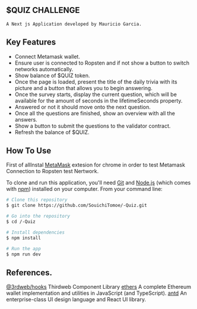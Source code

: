 ## $QUIZ CHALLENGE

    A Next js Application developed by Mauricio Garcia.

## Key Features

-   Connect Metamask wallet.
-   Ensure user is connected to Ropsten and if not show a button to switch networks automatically.
-   Show balance of $QUIZ token.
-   Once the page is loaded, present the title of the daily trivia with its picture and a button that allows you to begin answering.
-   Once the survey starts, display the current question, which will be available for the amount of seconds in the lifetimeSeconds property.
-   Answered or not it should move onto the next question.
-   Once all the questions are finished, show an overview with all the answers.
-   Show a button to submit the questions to the validator contract.
-   Refresh the balance of $QUIZ.

## How To Use

First of allInstal [MetaMask](https://chrome.google.com/webstore/detail/metamask/nkbihfbeogaeaoehlefnkodbefgpgknn?hl=es) extesion for chrome in order to test Metamask Connection to Ropsten test Nertwork.

To clone and run this application, you'll need [Git](https://git-scm.com) and [Node.js](https://nodejs.org/en/download/) (which comes with [npm](http://npmjs.com)) installed on your computer. From your command line:

```bash
# Clone this repository
$ git clone https://github.com/SouichiTomoe/-Quiz.git

# Go into the repository
$ cd /-Quiz

# Install dependencies
$ npm install

# Run the app
$ npm run dev
```

## References.

[@3rdweb/hooks](https://github.com/thirdweb-dev/ui) Thirdweb Component Library
[ethers](https://github.com/ethers-io/ethers.js) A complete Ethereum wallet implementation and utilities in JavaScript (and TypeScript).
[antd](https://github.com/ant-design/ant-design) An enterprise-class UI design language and React UI library.
